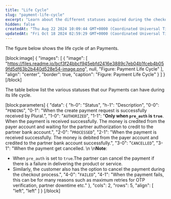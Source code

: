 ```yaml
---
title: "Life Cycle"
slug: "payment-life-cycle"
excerpt: "Learn about the different statuses acquired during the checkout flow for our Payments."
hidden: false
createdAt: "Thu Aug 22 2024 10:09:44 GMT+0000 (Coordinated Universal Time)"
updatedAt: "Fri Oct 18 2024 02:59:29 GMT+0000 (Coordinated Universal Time)"
---
```

The figure below shows the life cycle of an Payments.

[block:image]
{
  "images": [
    {
      "image": [
        "https://files.readme.io/bcf3f24bbcf945ebfd2416e3889c7eb04b1fceb4b059fd5df63b2b440d528e54-image.png",
        null,
        "Figure: Payment Life Cycle"
      ],
      "align": "center",
      "border": true,
      "caption": "Figure: Payment Life Cycle"
    }
  ]
}
[/block]


The table below list the various statuses that our Payments can have during its life cycle.

[block:parameters]
{
  "data": {
    "h-0": "Status",
    "h-1": "Description",
    "0-0": "`PENDING`",
    "0-1": "When the create payment request is successfully received by Plural.",
    "1-0": "`AUTHORIZED`",
    "1-1": "**Only when `pre_auth` is `true`**. When the payment is received successfully. The money is credited from the payer account and waiting for the partner authorization to credit to the partner bank account.",
    "2-0": "`PROCESSED`",
    "2-1": "When the payment is received successfully. The money is debited from the payer account and credited to the partner bank account successfully.",
    "3-0": "`CANCELLED`",
    "3-1": "When the payment get cancelled.  \n  \n**Note**: <ul><li>When `pre_auth` is set to `true`.The partner can cancel the payment if there is a failure in delivering the product or service. </li><li>Similarly, the customer also has the option to cancel the payment during the checkout process.",
    "4-0": "`FAILED`",
    "4-1": "When the payment fails, this can be for many reasons such as maximum retries for OTP verification, partner downtime etc."
  },
  "cols": 2,
  "rows": 5,
  "align": [
    "left",
    "left"
  ]
}
[/block]
